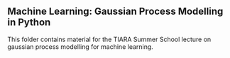 Machine Learning: Gaussian Process Modelling in Python 
---

This folder contains material for the TIARA Summer School lecture on gaussian process modelling for machine learning. 
